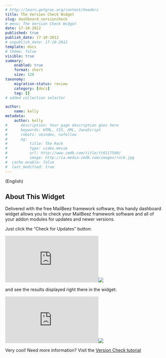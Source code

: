 ```yaml
---
# http://learn.getgrav.org/content/headers
title: The Version Check Widget
slug: dashboard_versioncheck
# menu: The Version Check Widget
date: 17-10-2012
published: true
publish_date: 17-10-2012
# unpublish_date: 17-10-2012
template: docs
# theme: false
visible: true
summary:
    enabled: true
    format: short
    size: 128
taxonomy:
    migration-status: review
    category: [docs]
    tag: []
# added collection selector

author:
    name: kelly
metadata:
    author: kelly
#      description: Your page description goes here
#      keywords: HTML, CSS, XML, JavaScript
#      robots: noindex, nofollow
#      og:
#          title: The Rock
#          type: video.movie
#          url: http://www.imdb.com/title/tt0117500/
#          image: http://ia.media-imdb.com/images/rock.jpg
#  cache_enable: false
#  last_modified: true
---
```


(English)

## About This Widget

Delivered with the free MailBeez framework software, this handy dashboard widget allows you to check your MailBeez framework software and all of your addon modules for updates and newer versions.

Just click the “Check for Updates” button:

[![](http://localhost/wordpress_mailbeez_EOL/wp-content/themes/awake/lib/scripts/timthumb/thumb.php?src=http://www.mailbeez.com/images/doc/dashboardbeez/versioncheck.png&w=270&h=185&zc=1&q=100 "Version Check Widget")](http://www.mailbeez.com/images/doc/dashboardbeez/versioncheck.png "Version Check Widget")![](http://localhost/wordpress_mailbeez_EOL/wp-content/themes/awake/images/shortcodes/image_shadow.png)

and see the results displayed right there in the widget:

[![](http://localhost/wordpress_mailbeez_EOL/wp-content/themes/awake/lib/scripts/timthumb/thumb.php?src=http://www.mailbeez.com/images/doc/getting_started/version_check.png&w=270&h=183&zc=1&q=100 "Version Check Results Widget")](http://www.mailbeez.com/images/doc/getting_started/version_check.png "Version Check Results Widget")![](http://localhost/wordpress_mailbeez_EOL/wp-content/themes/awake/images/shortcodes/image_shadow.png)

Very cool! Need more information? Visit the [Version Check tutorial](http://www.mailbeez.com/documentation/tutorials/using-the-mailbeez-version-check-widget/)

